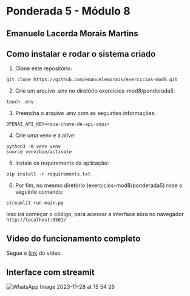 # Ponderada 5 - Módulo 8
## Emanuele Lacerda Morais Martins

## Como instalar e rodar o sistema criado

1. Clone este repositório:
```
git clone https://github.com/emanuelemorais/exercicios-mod8.git
```
2. Crie um arquivo .env no diretório exercicios-mod8/ponderada5:
```
touch .env
```
3. Preencha o arquivo .env com as seguintes informações:
```
OPENAI_API_KEY=<sua-chave-de-api-aqui>
```
4. Crie uma venv e a ative:
```
python3 -m venv venv
source venv/bin/activate
```
5. Instale os requirements da aplicação:
```
pip install -r requirements.txt
```
6. Por fim, no mesmo diretório (exercicios-mod8/ponderada5) rode o seguinte comando:
```
streamlit run main.py
```

Isso irá começar o código, para acessar a interface abra no navegador `http://localhost:8501/`

## Video do funcionamento completo

Segue o [link](https://www.loom.com/share/afca5833ea3341b5811e87dafeba3b9c) do vídeo.

## Interface com streamit

![WhatsApp Image 2023-11-28 at 15 54 26](https://github.com/emanuelemorais/exercicios-mod8/assets/99221221/3afc826c-01f7-4188-bc29-f1a97af46530)
